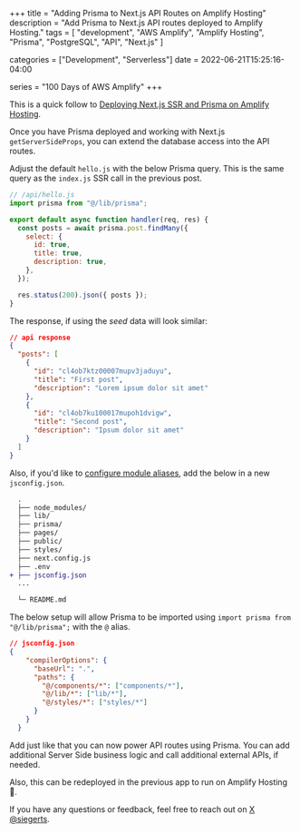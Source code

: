 +++
title = "Adding Prisma to Next.js API Routes on Amplify Hosting"
description = "Add Prisma to Next.js API routes deployed to Amplify Hosting."
tags = [
    "development",
    "AWS Amplify",
    "Amplify Hosting",
    "Prisma",
    "PostgreSQL", 
    "API", 
    "Next.js"
]

categories = ["Development", "Serverless"]
date = 2022-06-21T15:25:16-04:00

series = "100 Days of AWS Amplify"
+++

This is a quick follow to [Deploying Next.js SSR and Prisma on Amplify Hosting](/post/prisma-nextjs-amplify-hosting/).

Once you have Prisma deployed and working with Next.js `getServerSideProps`, you can extend the database access into the API routes.

Adjust the default `hello.js` with the below Prisma query. This is the same query as the `index.js` SSR call in the previous post.


```js
// /api/hello.js
import prisma from "@/lib/prisma";

export default async function handler(req, res) {
  const posts = await prisma.post.findMany({
    select: {
      id: true,
      title: true,
      description: true,
    },
  });

  res.status(200).json({ posts });
}
```

The response, if using the _seed_ data will look similar:

```json
// api response
{
  "posts": [
    {
      "id": "cl4ob7ktz00007mupv3jaduyu",
      "title": "First post",
      "description": "Lorem ipsum dolor sit amet"
    },
    {
      "id": "cl4ob7ku100017mupoh1dvigw",
      "title": "Second post",
      "description": "Ipsum dolor sit amet"
    }
  ]
}
```

Also, if you'd like to [configure module aliases](https://nextjs.org/docs/advanced-features/module-path-aliases), add the below in a new `jsconfig.json`.


```diff
  .
  ├── node_modules/
  ├── lib/
  ├── prisma/
  ├── pages/
  ├── public/
  ├── styles/
  ├── next.config.js 
  ├── .env
+ ├── jsconfig.json
  ...

  └─ README.md
```

The below setup will allow Prisma to be imported using `import prisma from "@/lib/prisma";` with the `@` alias.

```json
// jsconfig.json
{
    "compilerOptions": {
      "baseUrl": ".",
      "paths": {
        "@/components/*": ["components/*"],
        "@/lib/*": ["lib/*"],
        "@/styles/*": ["styles/*"]
      }
    }
  }
```

Add just like that you can now power API routes using Prisma. You can add additional Server Side business logic and call additional external APIs, if needed.

Also, this can be redeployed in the previous app to run on Amplify Hosting :rocket:.

If you have any questions or feedback, feel free to reach out on [X @siegerts](https://x.com/siegerts).